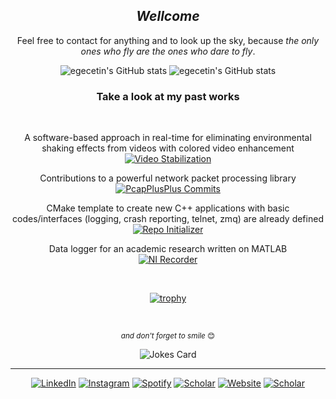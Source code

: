 <div align="center" width="50">
<h2><i>Wellcome</i></h2>
</div>

<div align="center" width="50">
<p>Feel free to contact for anything and to look up the sky, because <i>the only ones who fly are the ones who dare to fly</i>.</p>

![egecetin's GitHub stats](https://github-readme-stats.vercel.app/api?username=egecetin&theme=github_dark&count_private=true&show_icons=true&border_color=2e343b)
![egecetin's GitHub stats](https://github-profile-summary-cards.vercel.app/api/cards/profile-details?username=egecetin&theme=github_dark)
</div>

<div align="center" width="50">
<h3>Take a look at my past works</h3>
<br>
    <p>A software-based approach in real-time for eliminating environmental shaking effects from videos with colored video enhancement<br> <a href="https://github.com/egecetin/VideoStabilization" target="_blank"><img src="https://img.shields.io/badge/Video Stabilization-%23241f31.svg?&style=flat-square&logo=spreadshirt&logoColor=white" alt="Video Stabilization"></a></p>
    <p>Contributions to a powerful network packet processing library<br> <a href="https://github.com/seladb/PcapPlusPlus/commits?author=egecetin" target="_blank"><img src="https://img.shields.io/badge/PcapPlusPlus-%23241f31.svg?&style=flat-square&logo=spreadshirt&logoColor=white" alt="PcapPlusPlus Commits"></a></p>
    <p>CMake template to create new C++ applications with basic codes/interfaces (logging, crash reporting, telnet, zmq) are already defined<br> <a href="https://github.com/egecetin/Repo-Init" target="_blank"><img src="https://img.shields.io/badge/Repo Initializer-%23241f31.svg?&style=flat-square&logo=spreadshirt&logoColor=white" alt="Repo Initializer"></a></p>
    <p>Data logger for an academic research written on MATLAB<br> <a href="https://github.com/egecetin/NI_Recorder" target="_blank"><img src="https://img.shields.io/badge/NI Recorder-%23241f31.svg?&style=flat-square&logo=spreadshirt&logoColor=white" alt="NI Recorder"></a></p>
</div>

<div align="center" width="50">
<br>

[![trophy](https://github-profile-trophy.vercel.app/?username=egecetin&theme=darkhub&column=5&row=1)]()
</div>

<br>
<div align="center" width="50">
<p><small><i>and don't forget to smile</i> 😊</small></p>
<img src="https://readme-jokes.vercel.app/api?theme=gotham&bgColor=%230d1117&qColor=%2358a6ff&aColor=%23c3d1d9&codeColor=%231f6feb&textColor=%23c3d1d9&borderColor=%232e343b" alt="Jokes Card" />
</div>

---
<div align="center" width="50">
<a href="https://www.linkedin.com/in/egecetin" target="_blank"><img src="https://img.shields.io/badge/LinkedIn-%230077B5.svg?&style=flat-square&logo=linkedin&logoColor=white" alt="LinkedIn"></a>
<a href="https://www.instagram.com/egecettinn" target="_blank"><img src="https://img.shields.io/badge/Instagram-%23E4405F.svg?&style=flat-square&logo=instagram&logoColor=white" alt="Instagram"></a>
<a href="https://open.spotify.com/user/rrms1?si=7814dc2504144dc0" target="_blank"><img src="https://img.shields.io/badge/Spotify-%231ED760.svg?&style=flat-square&logo=spotify&logoColor=white" alt="Spotify"></a>
<a href="https://scholar.google.com/citations?user=gguqPLQAAAAJ&hl=en" target="_blank"><img src="https://img.shields.io/badge/Scholar-%234285f4.svg?&style=flat-square&logo=googlescholar&logoColor=white" alt="Scholar"></a>
<a href="https://egecetin.github.io" target="_blank"><img src="https://img.shields.io/badge/Website-%23241f31.svg?&style=flat-square&logo=gnometerminal&logoColor=white" alt="Website"></a>
<a href="mailto:egecetin@hotmail.com.tr" target="_blank"><img src="https://img.shields.io/badge/Mail-%230078d4.svg?&style=flat-square&logo=minutemailer&logoColor=white" alt="Scholar"></a>
</div>
